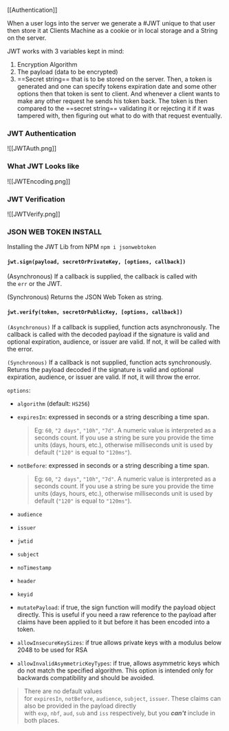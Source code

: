 [[Authentication]]

When a user logs into the server we generate a #JWT unique to that user then store it at Clients Machine as a cookie or in local storage and a String on the server.

JWT works with 3 variables kept in mind:
1. Encryption Algorithm
2. The payload (data to be encrypted)
3. ==Secret string== that is to be stored on the server.
Then, a token is generated and one can specify tokens expiration date and some other options then that token is sent to client. And whenever a client wants to make any other request he sends his token back. The token is then compared to the ==secret string== validating it or rejecting it if it was tampered with, then figuring out what to do with that request eventually. 
### JWT Authentication
![[JWTAuth.png]]
### What JWT Looks like
![[JWTEncoding.png]]
### JWT Verification
![[JWTVerify.png]]

### JSON WEB TOKEN INSTALL
Installing the JWT Lib from NPM `npm i jsonwebtoken`

#### `jwt.sign(payload, secretOrPrivateKey, [options, callback])`

(Asynchronous) If a callback is supplied, the callback is called with the `err` or the JWT.

(Synchronous) Returns the JSON Web Token as string.


#### `jwt.verify(token, secretOrPublicKey, [options, callback])`

`(Asynchronous)` If a callback is supplied, function acts asynchronously. The callback is called with the decoded payload if the signature is valid and optional expiration, audience, or issuer are valid. If not, it will be called with the error.

`(Synchronous)` If a callback is not supplied, function acts synchronously. Returns the payload decoded if the signature is valid and optional expiration, audience, or issuer are valid. If not, it will throw the error.


`options`:

- `algorithm` (default: `HS256`)
- `expiresIn`: expressed in seconds or a string describing a time span.
    
    > Eg: `60`, `"2 days"`, `"10h"`, `"7d"`. A numeric value is interpreted as a seconds count. If you use a string be sure you provide the time units (days, hours, etc.), otherwise milliseconds unit is used by default (`"120"` is equal to `"120ms"`).
    
- `notBefore`: expressed in seconds or a string describing a time span.
    
    > Eg: `60`, `"2 days"`, `"10h"`, `"7d"`. A numeric value is interpreted as a seconds count. If you use a string be sure you provide the time units (days, hours, etc.), otherwise milliseconds unit is used by default (`"120"` is equal to `"120ms"`).
    
- `audience`
- `issuer`
- `jwtid`
- `subject`
- `noTimestamp`
- `header`
- `keyid`
- `mutatePayload`: if true, the sign function will modify the payload object directly. This is useful if you need a raw reference to the payload after claims have been applied to it but before it has been encoded into a token.
- `allowInsecureKeySizes`: if true allows private keys with a modulus below 2048 to be used for RSA
- `allowInvalidAsymmetricKeyTypes`: if true, allows asymmetric keys which do not match the specified algorithm. This option is intended only for backwards compatibility and should be avoided.

> There are no default values for `expiresIn`, `notBefore`, `audience`, `subject`, `issuer`. These claims can also be provided in the payload directly with `exp`, `nbf`, `aud`, `sub` and `iss` respectively, but you **_can't_** include in both places.